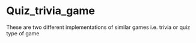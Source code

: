 # Quiz_trivia_game
These are two different implementations of similar games i.e. trivia or quiz type of game
